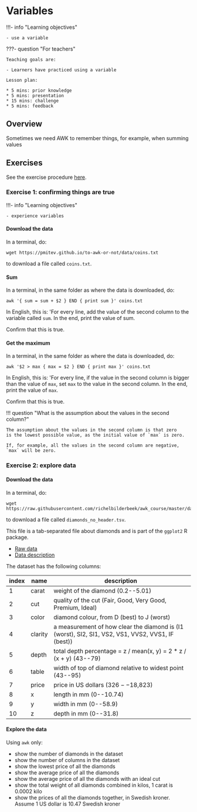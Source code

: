 # Variables

!!!- info "Learning objectives"

    - use a variable

???- question "For teachers"

    Teaching goals are:

    - Learners have practiced using a variable

    Lesson plan:

    * 5 mins: prior knowledge
    * 5 mins: presentation
    * 15 mins: challenge
    * 5 mins: feedback

## Overview

Sometimes we need AWK to remember things,
for example, when summing values

## Exercises

See the exercise procedure [here](../misc/exercise_procedure.md).

### Exercise 1: confirming things are true

!!!- info "Learning objectives"

    - experience variables

#### Download the data

In a terminal, do:

```
wget https://pmitev.github.io/to-awk-or-not/data/coins.txt
```

to download a file called `coins.txt`.

#### Sum

In a terminal, in the same folder as where the data is downloaded, do:

```
awk '{ sum = sum + $2 } END { print sum }' coins.txt
```

In English, this is: 'For every line, add the value of the second column
to the variable called `sum`. In the end, print the value of sum.

Confirm that this is true.

#### Get the maximum

In a terminal, in the same folder as where the data is downloaded, do:

```
awk '$2 > max { max = $2 } END { print max }' coins.txt
```

In English, this is: 'For every line, if the value in the second column
is bigger than the value of `max`, set `max` to the value in the second column.
In the end, print the value of `max`.

Confirm that this is true.

!!! question "What is the assumption about the values in the second column?"

    The assumption about the values in the second column is that zero
    is the lowest possible value, as the initial value of `max` is zero.

    If, for example, all the values in the second column are negative,
    `max` will be zero.

### Exercise 2: explore data

#### Download the data

In a terminal, do:

```
wget https://raw.githubusercontent.com/richelbilderbeek/awk_course/master/data/diamonds_no_header.tsv
```

to download a file called `diamonds_no_header.tsv`.

This file is a tab-separated file about diamonds and 
is part of the `ggplot2` R package.

 * [Raw data](https://raw.githubusercontent.com/tidyverse/ggplot2/main/data-raw/diamonds.csv)
 * [Data description](https://ggplot2.tidyverse.org/reference/diamonds.html)

The dataset has the following columns:

index|name   |description
-----|-------|------------------------------------------------------------------
1    |carat  |weight of the diamond (0.2--5.01)
2    |cut    |quality of the cut (Fair, Good, Very Good, Premium, Ideal)
3    |color  |diamond colour, from D (best) to J (worst)
4    |clarity|a measurement of how clear the diamond is (I1 (worst), SI2, SI1, VS2, VS1, VVS2, VVS1, IF (best))
5    |depth  |total depth percentage = z / mean(x, y) = 2 * z / (x + y) (43--79)
6    |table  |width of top of diamond relative to widest point (43--95)
7    |price  |price in US dollars ($326--$18,823)
8    |x      |length in mm (0--10.74)
9    |y      |width in mm (0--58.9)
10   |z      |depth in mm (0--31.8)

#### Explore the data

Using `awk` only:

- show the number of diamonds in the dataset
- show the number of columns in the dataset
- show the lowest price of all the diamonds
- show the average price of all the diamonds
- show the average price of all the diamonds with an ideal cut
- show the total weight of all diamonds combined in kilos, 
  1 carat is 0.0002 kilo
- show the prices of all the diamonds together, in Swedish kroner.
  Assume 1 US dollar is 10.47 Swedish kroner
